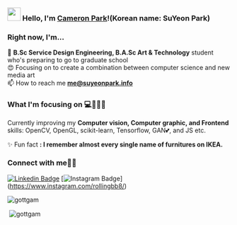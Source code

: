 ### <img src="https://media.giphy.com/media/hvRJCLFzcasrR4ia7z/giphy.gif" width="30px"> Hello, I'm [Cameron Park](https://www.gottgam.github.io/)!(Korean name: SuYeon Park)

### Right now, I'm...

🌱 **B.Sc Service Design Engineering, B.A.Sc Art & Technology** student who's preparing to go to graduate school <br />
😍 Focusing on to create a combination between computer science and new media art <br />
📫 How to reach me **me@suyeonpark.info**

### What I'm focusing on 💻📝🎨🎸

Currently improving my __Computer vision, Computer graphic, and Frontend__ skills: OpenCV, OpenGL, scikit-learn, Tensorflow, GAN💕, and JS etc.<br />

✨ Fun fact **: I remember almost every single name of furnitures on IKEA.**

### Connect with me🙏🏻
[![Linkedin Badge](https://img.shields.io/badge/-LinkedIn-blue?style=flat-square&logo=Linkedin&logoColor=white&link=https://www.linkedin.com/in/suyeonparkbb8/)](https://www.linkedin.com/in/suyeonparkbb8/)
[![Instagram Badge](https://img.shields.io/badge/Instagram-E4405F?style=for-the-badge&logo=instagram&logoColor=white&link=https://www.instagram.com/rollingbb8/)]
(https://www.instagram.com/rollingbb8/)

<p><img align="center" src="https://github-readme-stats.vercel.app/api/top-langs?username=gottgam&show_icons=true&locale=en&layout=compact" alt="gottgam" /></p>

<p>&nbsp;<img align="center" src="https://github-readme-stats.vercel.app/api?username=gottgam&show_icons=true&locale=en" alt="gottgam" /></p>
